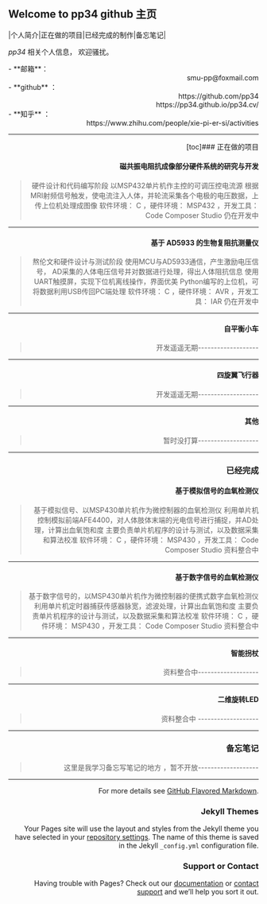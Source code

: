 ## Welcome to pp34 github 主页									

|个人简介|正在做的项目|已经完成的制作|备忘笔记|

*pp34*	相关个人信息， 欢迎骚扰。
 
<div align = left> - **邮箱**：

<div align = right> smu-pp@foxmail.com

<div align = left> - **github** ：

<div align = right> https://github.com/pp34    

<div align = right> https://pp34.github.io/pp34.cv/

<div align = left> - **知乎** ：

<div align = right> https://www.zhihu.com/people/xie-pi-er-si/activities

-------------------

[toc]### 正在做的项目


#### 磁共振电阻抗成像部分硬件系统的研究与开发
> 硬件设计和代码编写阶段
> 以MSP432单片机作主控的可调压控电流源
> 根据MRI射频信号触发，使电流注入人体，并轮流采集各个电极的电压数据，上传上位机处理成图像
>软件环境： C ，硬件环境： MSP432 ，开发工具： Code Composer Studio
>仍在开发中

-------------------
#### 基于 AD5933 的生物复阻抗测量仪
> 熬伦文和硬件设计与测试阶段
>  使用MCU与AD5933通信，产生激励电压信号， AD采集的人体电压信号并对数据进行处理，得出人体阻抗信息
> 使用UART触摸屏，实现下位机离线操作，界面优美
> Python编写的上位机，可将数据利用USB传回PC端处理
> 软件环境： C ，硬件环境： AVR ，开发工具： IAR
>仍在开发中

-------------------
#### 自平衡小车
> 开发遥遥无期-------------------

-------------------
#### 四旋翼飞行器
> 开发遥遥无期-------------------

-------------------
#### 其他
> 暂时没打算-------------------

-------------------

### 已经完成

#### 基于模拟信号的血氧检测仪

> 基于模拟信号、以MSP430单片机作为微控制器的血氧检测仪
>利用单片机控制模拟前端AFE4400，对人体肢体末端的光电信号进行捕捉，并AD处理，计算出血氧饱和度
> 主要负责单片机程序的设计与测试，以及数据采集和算法校准
> 软件环境： C ，硬件环境： MSP430 ，开发工具： Code Composer Studio
> 资料整合中

-------------------

#### 基于数字信号的血氧检测仪
> 基于数字信号的，以MSP430单片机作为微控制器的便携式数字血氧检测仪
>利用单片机定时器捕获传感器脉宽，滤波处理，计算出血氧饱和度
> 主要负责单片机程序的设计与测试，以及数据采集和算法校准
> 软件环境： C ，硬件环境： MSP430 ，开发工具： Code Composer Studio
> 资料整合中

-------------------
#### 智能拐杖
> 资料整合中-------------------

-------------------
#### 二维旋转LED
> 资料整合中 -------------------

-------------------


### 备忘笔记
> 这里是我学习备忘写笔记的地方  ，暂不开放-------------------

-------------------

For more details see [GitHub Flavored Markdown](https://guides.github.com/features/mastering-markdown/).

### Jekyll Themes

Your Pages site will use the layout and styles from the Jekyll theme you have selected in your [repository settings](https://github.com/pp34/pp34.cv/settings). The name of this theme is saved in the Jekyll `_config.yml` configuration file.

### Support or Contact

Having trouble with Pages? Check out our [documentation](https://help.github.com/categories/github-pages-basics/) or [contact support](https://github.com/contact) and we’ll help you sort it out.
